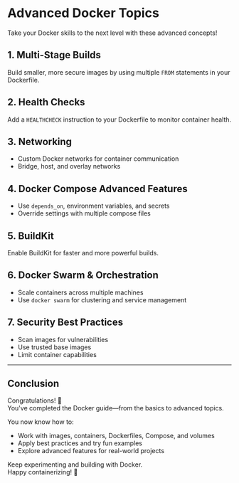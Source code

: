 # Advanced Docker Topics

Take your Docker skills to the next level with these advanced concepts!

## 1. Multi-Stage Builds

Build smaller, more secure images by using multiple `FROM` statements in your Dockerfile.

## 2. Health Checks

Add a `HEALTHCHECK` instruction to your Dockerfile to monitor container health.

## 3. Networking

- Custom Docker networks for container communication
- Bridge, host, and overlay networks

## 4. Docker Compose Advanced Features

- Use `depends_on`, environment variables, and secrets
- Override settings with multiple compose files

## 5. BuildKit

Enable BuildKit for faster and more powerful builds.

## 6. Docker Swarm & Orchestration

- Scale containers across multiple machines
- Use `docker swarm` for clustering and service management

## 7. Security Best Practices

- Scan images for vulnerabilities
- Use trusted base images
- Limit container capabilities

---

## Conclusion

Congratulations! 🎉  
You've completed the Docker guide—from the basics to advanced topics.

You now know how to:

- Work with images, containers, Dockerfiles, Compose, and volumes
- Apply best practices and try fun examples
- Explore advanced features for real-world projects

Keep experimenting and building with Docker.  
Happy containerizing! 🚀
